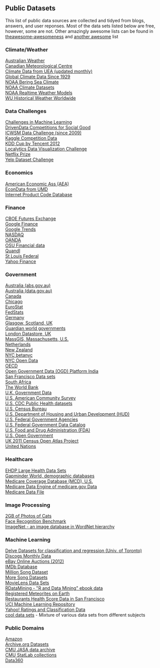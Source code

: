 <h2>Public Datasets</h2>

This list of public data sources are collected and tidyed from blogs, answers, and user reponses. Most of the data sets listed below are free, <br>
however, some are not. Other amazingly awesome lists can be found in [theawesome-awesomeness](https://github.com/bayandin/awesome-awesomeness) and [another awesome](https://github.com/sindresorhus/awesome) list

<h3>Climate/Weather</h3>

[Australian Weather](http://www.bom.gov.au/climate/dwo/)<br>
[Canadian Meteorological Centre](https://weather.gc.ca/grib/index_e.html)<br>
[Climate Data from UEA (updated monthly)](http://www.cru.uea.ac.uk/cru/data/temperature/#datterandftp://ftp.cmdl.noaa.gov/)<br>
[Global Climate Data Since 1929](http://www.tutiempo.net/en/Climate)<br>
[NOAA Bering Sea Climate](http://www.beringclimate.noaa.gov/)<br>
[NOAA Climate Datasets](http://ncdc.noaa.gov/data-access/quick-links)<br>
[NOAA Realtime Weather Models](http://www.ncdc.noaa.gov/data-access/model-data/model-datasets/numerical-weather-prediction)<br>
[WU Historical Weather Worldwide](http://www.wunderground.com/history/index.html)<br>

<h3>Data Challenges</h3>

[Challenges in Machine Learning](http://www.chalearn.org/)<br>
[DrivenData Competitions for Social Good](http://www.drivendata.org/)<br>
[ICWSM Data Challenge (since 2009)](http://icwsm.cs.umbc.edu/)<br>
[Kaggle Competition Data](http://www.kaggle.com/)<br>
[KDD Cup by Tencent 2012](https://www.kddcup2012.org/)<br>
[Localytics Data Visualization Challenge](https://github.com/localytics/data-viz-challenge)<br>
[Netflix Prize](http://www.netflixprize.com/leaderboard)<br>
[Yelp Dataset Challenge](http://www.yelp.com/dataset_challenge)<br>

<h3>Economics</h3>

[American Economic Ass (AEA)](http://www.aeaweb.org/RFE/toc.php?show=complete)<br>
[EconData from UMD](http://inforumweb.umd.edu/econdata/econdata.html)<br>
[Internet Product Code Database](http://www.upcdatabase.com/)<br>

<h3>Finance</h3>

[CBOE Futures Exchange](http://cfe.cboe.com/Data/)<br>
[Google Finance](https://www.google.com/finance)<br>
[Google Trends](http://www.google.com/trends?ctab=0&date=all&geo=all&q=google&sort=0)<br>
[NASDAQ](https://data.nasdaq.com/)<br>
[OANDA](http://www.oanda.com/)<br>
[OSU Financial data](http://fisher.osu.edu/fin/fdf/osudata.htm)<br>
[Quandl](http://www.quandl.com/)<br>
[St Louis Federal](http://research.stlouisfed.org/fred2/)<br>
[Yahoo Finance](http://finance.yahoo.com/)<br>

<h3>Government</h3>

[Australia (abs.gov.au)](http://www.abs.gov.au/AUSSTATS/abs@.nsf/DetailsPage/3301.02009?OpenDocument)<br>
[Australia (data.gov.au)](https://data.gov.au/)<br>
[Canada](http://www.data.gc.ca/default.asp?lang=En&n=5BCD274E-1)<br>
[Chicago](https://data.cityofchicago.org/)<br>
[EuroStat](http://ec.europa.eu/eurostat/data/database)<br>
[FedStats](http://www.fedstats.gov/cgi-bin/A2Z.cgi)<br>
[Germany](https://www-genesis.destatis.de/genesis/online)<br>
[Glasgow, Scotland, UK](http://data.glasgow.gov.uk/)<br>
[Guardian world governments](http://www.guardian.co.uk/world-government-data)<br>
[London Datastore, UK](http://data.london.gov.uk/dataset)<br>
[MassGIS, Massachusetts, U.S.](http://www.mass.gov/anf/research-and-tech/it-serv-and-support/application-serv/office-of-geographic-information-massgis/)<br>
[Netherlands](https://data.overheid.nl/)<br>
[New Zealand](http://www.stats.govt.nz/browse_for_stats.aspx)<br>
[NYC betanyc](http://betanyc.us/)<br>
[NYC Open Data](http://nycplatform.socrata.com/)<br>
[OECD](http://www.oecd.org/document/0,3746,en_2649_201185_46462759_1_1_1_1,00.html)<br>
[Open Government Data (OGD) Platform India](http://www.data.gov.in/)<br>
[San Francisco Data sets](http://datasf.org/)<br>
[South Africa](http://beta2.statssa.gov.za/)<br>
[The World Bank](http://wdronline.worldbank.org/)<br>
[U.K. Government Data](http://data.gov.uk/data)<br>
[U.S. American Community Survey](http://www.census.gov/acs/www/data_documentation/data_release_info/)<br>
[U.S. CDC Public Health datasets](http://www.cdc.gov/nchs/data_access/ftp_data.htm)<br>
[U.S. Census Bureau](http://www.census.gov/data.html)<br>
[U.S. Department of Housing and Urban Development (HUD)](http://www.huduser.org/portal/datasets/pdrdatas.html)<br>
[U.S. Federal Government Agencies](http://www.data.gov/metric)<br>
[U.S. Federal Government Data Catalog](http://catalog.data.gov/dataset)<br>
[U.S. Food and Drug Administration (FDA)](https://open.fda.gov/index.html)<br>
[U.S. Open Government](http://www.data.gov/open-gov/)<br>
[UK 2011 Census Open Atlas Project](http://www.alex-singleton.com/2011-census-open-atlas-project/)<br>
[United Nations](http://data.un.org/)<br>

<h3>Healthcare</h3>

[EHDP Large Health Data Sets](http://www.ehdp.com/vitalnet/datasets.htm)<br>
[Gapminder World, demographic databases](http://www.gapminder.org/data/)<br>
[Medicare Coverage Database (MCD), U.S.](http://www.cms.gov/medicare-coverage-database/)<br>
[Medicare Data Engine of medicare.gov Data](https://data.medicare.gov/)<br>
[Medicare Data File](http://go.cms.gov/19xxPN4)<br>

<h3>Image Processing</h3>

[2GB of Photos of Cats](http://137.189.35.203/WebUI/CatDatabase/catData.html)<br>
[Face Recognition Benchmark](http://www.face-rec.org/databases/)<br>
[ImageNet - an image database in WordNet hierarchy](http://www.image-net.org/)<br>

<h3>Machine Learning</h3>

[Delve Datasets for classification and regression (Univ. of Toronto)](http://www.cs.toronto.edu/~delve/data/datasets.html)<br>
[Discogs Monthly Data](http://www.discogs.com/data/)<br>
[eBay Online Auctions (2012)](http://www.modelingonlineauctions.com/datasets)<br>
[IMDb Database](http://www.imdb.com/interfaces)<br>
[Million Song Dataset](http://labrosa.ee.columbia.edu/millionsong/)<br>
[More Song Datasets](http://labrosa.ee.columbia.edu/millionsong/pages/additional-datasets)<br>
[MovieLens Data Sets](http://grouplens.org/datasets/movielens/)<br>
[RDataMining - "R and Data Mining" ebook data](http://www.rdatamining.com/data)<br>
[Registered Meteorites on Earth](http://www.analyticbridge.com/profiles/blogs/registered-meteorites-that-has-impacted-on-earth-visualized)<br>
[Restaurants Health Score Data in San Francisco](http://missionlocal.org/san-francisco-restaurant-health-inspections/)<br>
[UCI Machine Learning Repository](http://archive.ics.uci.edu/ml/)<br>
[Yahoo! Ratings and Classification Data](http://webscope.sandbox.yahoo.com/catalog.php?datatype=r)<br>
[cool data sets](https://www.cooldatasets.com/) - Mixture of various data sets from different subjects<br>
 

<h3>Public Domains</h3>

[Amazon](http://aws.amazon.com/datasets)<br>
[Archive.org Datasets](https://archive.org/details/datasets)<br>
[CMU JASA data archive](http://lib.stat.cmu.edu/jasadata/)<br>
[CMU StatLab collections](http://lib.stat.cmu.edu/datasets/)<br>
[Data360](http://www.data360.org/index.aspx)<br>